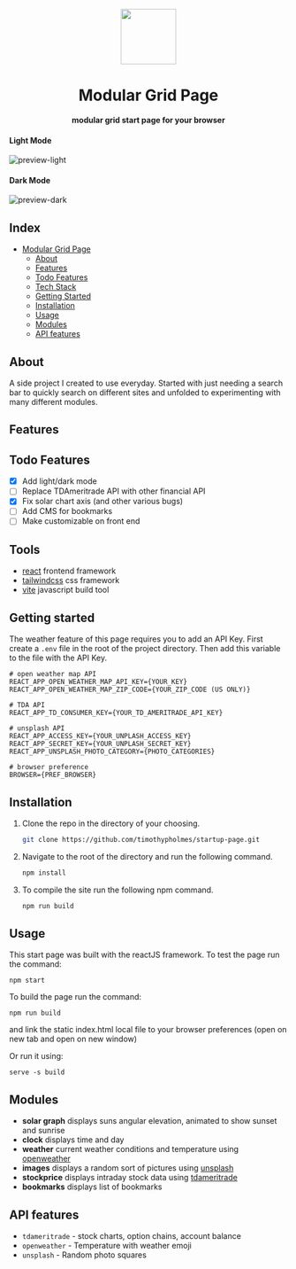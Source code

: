 <p align="center">
  <img width="100px" src="./src/assets/preview/icon.ico">
</p>

<div align="center">
    <h1>Modular Grid Page</h1>
    <b>modular grid start page for your browser</b>
</div>

#### Light Mode
![preview-light](https://github.com/timothypholmes/startup-page/blob/master/src/assets/preview/preview-light.png) 


#### Dark Mode
![preview-dark](https://github.com/timothypholmes/startup-page/blob/src/assets/preview/master/preview-dark.png)


## Index
- [Modular Grid Page](#)
  - [About](#about)
  - [Features](#features)
  - [Todo Features](#Built-with)
  - [Tech Stack](#Tech-Stack)
  - [Getting Started](#Getting-started)
  - [Installation](#Installation)
  - [Usage](#Usage)
  - [Modules](#Modules)
  - [API features](#API-features)

## About

A side project I created to use everyday. Started with just needing a search bar to quickly search on different sites and unfolded to experimenting with many different modules.

## Features

## Todo Features

- [x] Add light/dark mode
- [ ] Replace TDAmeritrade API with other financial API
- [x] Fix solar chart axis (and other various bugs)
- [ ] Add CMS for bookmarks
- [ ] Make customizable on front end

## Tools

- [react](https://reactjs.org) frontend framework
- [tailwindcss](https://tailwindcss.com) css framework
- [vite](https://vitejs.dev) javascript build tool

## Getting started

The weather feature of this page requires you to add an API Key. First create a `.env` file
in the root of the project directory. Then add this variable to the file with the API Key. 

```
# open weather map API
REACT_APP_OPEN_WEATHER_MAP_API_KEY={YOUR_KEY}
REACT_APP_OPEN_WEATHER_MAP_ZIP_CODE={YOUR_ZIP_CODE (US ONLY)}

# TDA API
REACT_APP_TD_CONSUMER_KEY={YOUR_TD_AMERITRADE_API_KEY}

# unsplash API
REACT_APP_ACCESS_KEY={YOUR_UNPLASH_ACCESS_KEY}
REACT_APP_SECRET_KEY={YOUR_UNPLASH_SECRET_KEY}
REACT_APP_UNSPLASH_PHOTO_CATEGORY={PHOTO_CATEGORIES}

# browser preference 
BROWSER={PREF_BROWSER}
```

## Installation

1. Clone the repo in the directory of your choosing.
    ```sh
    git clone https://github.com/timothypholmes/startup-page.git
    ```
2. Navigate to the root of the directory and run the following command.
    ```sh
    npm install
    ```
3. To compile the site run the following npm command.
    ```sh
    npm run build
    ```

## Usage

This start page was built with the reactJS framework. To test the page run the command:

```
npm start
```

To build the page run the command:

```
npm run build
```

and link the static index.html local file to your browser preferences (open on new tab and 
open on new window)

Or run it using:

```
serve -s build
```

## Modules

- **solar graph** displays suns angular elevation, animated to show sunset and sunrise
- **clock** displays time and day
- **weather** current weather conditions and temperature using [openweather](https://openweathermap.org/api)
- **images** displays a random sort of pictures using [unsplash](https://unsplash.com/developers)
- **stockprice** displays intraday stock data using [tdameritrade](https://developer.tdameritrade.com/apis)
- **bookmarks** displays list of bookmarks

## API features

- `tdameritrade` - stock charts, option chains, account balance
- `openweather` - Temperature with weather emoji
- `unsplash` - Random photo squares
